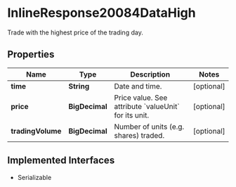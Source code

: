 

# InlineResponse20084DataHigh

Trade with the highest price of the trading day.

## Properties

Name | Type | Description | Notes
------------ | ------------- | ------------- | -------------
**time** | **String** | Date and time. |  [optional]
**price** | **BigDecimal** | Price value. See attribute &#x60;valueUnit&#x60; for its unit. |  [optional]
**tradingVolume** | **BigDecimal** | Number of units (e.g. shares) traded. |  [optional]


## Implemented Interfaces

* Serializable



